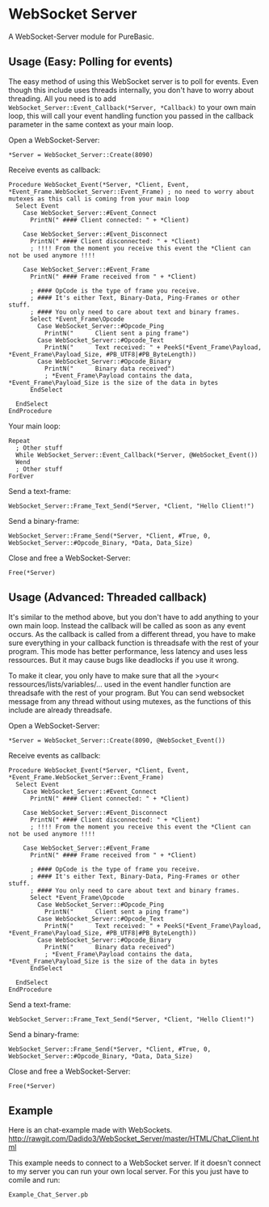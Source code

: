 # WebSocket Server
A WebSocket-Server module for PureBasic.


## Usage (Easy: Polling for events)
The easy method of using this WebSocket server is to poll for events.
Even though this include uses threads internally, you don't have to worry about threading.
All you need is to add `WebSocket_Server::Event_Callback(*Server, *Callback)` to your own main loop, this will call your event handling function you passed in the callback parameter in the same context as your main loop.

Open a WebSocket-Server:
```
*Server = WebSocket_Server::Create(8090)
```

Receive events as callback:
```
Procedure WebSocket_Event(*Server, *Client, Event, *Event_Frame.WebSocket_Server::Event_Frame) ; no need to worry about mutexes as this call is coming from your main loop
  Select Event
    Case WebSocket_Server::#Event_Connect
      PrintN(" #### Client connected: " + *Client)
      
    Case WebSocket_Server::#Event_Disconnect
      PrintN(" #### Client disconnected: " + *Client)
      ; !!!! From the moment you receive this event the *Client can not be used anymore !!!!
      
    Case WebSocket_Server::#Event_Frame
      PrintN(" #### Frame received from " + *Client)
      
      ; #### OpCode is the type of frame you receive.
      ; #### It's either Text, Binary-Data, Ping-Frames or other stuff.
      ; #### You only need to care about text and binary frames.
      Select *Event_Frame\Opcode
        Case WebSocket_Server::#Opcode_Ping
          PrintN("      Client sent a ping frame")
        Case WebSocket_Server::#Opcode_Text
          PrintN("      Text received: " + PeekS(*Event_Frame\Payload, *Event_Frame\Payload_Size, #PB_UTF8|#PB_ByteLength))
        Case WebSocket_Server::#Opcode_Binary
          PrintN("      Binary data received")
          ; *Event_Frame\Payload contains the data, *Event_Frame\Payload_Size is the size of the data in bytes
      EndSelect
      
  EndSelect
EndProcedure
```
Your main loop:
```
Repeat
  ; Other stuff
  While WebSocket_Server::Event_Callback(*Server, @WebSocket_Event())
  Wend
  ; Other stuff
ForEver
```

Send a text-frame:
```
WebSocket_Server::Frame_Text_Send(*Server, *Client, "Hello Client!")
```

Send a binary-frame:
```
WebSocket_Server::Frame_Send(*Server, *Client, #True, 0, WebSocket_Server::#Opcode_Binary, *Data, Data_Size)
```

Close and free a WebSocket-Server:
```
Free(*Server)
```


## Usage (Advanced: Threaded callback)
It's similar to the method above, but you don't have to add anything to your own main loop.
Instead the callback will be called as soon as any event occurs.
As the callback is called from a different thread, you have to make sure everything in your callback function is threadsafe with the rest of your program.
This mode has better performance, less latency and uses less ressources.
But it may cause bugs like deadlocks if you use it wrong.

To make it clear, you only have to make sure that all the >your< ressources/lists/variables/... used in the event handler function are threadsafe with the rest of your program.
But You can send websocket message from any thread without using mutexes, as the functions of this include are already threadsafe.

Open a WebSocket-Server:
```
*Server = WebSocket_Server::Create(8090, @WebSocket_Event())
```

Receive events as callback:
```
Procedure WebSocket_Event(*Server, *Client, Event, *Event_Frame.WebSocket_Server::Event_Frame)
  Select Event
    Case WebSocket_Server::#Event_Connect
      PrintN(" #### Client connected: " + *Client)
      
    Case WebSocket_Server::#Event_Disconnect
      PrintN(" #### Client disconnected: " + *Client)
      ; !!!! From the moment you receive this event the *Client can not be used anymore !!!!
      
    Case WebSocket_Server::#Event_Frame
      PrintN(" #### Frame received from " + *Client)
      
      ; #### OpCode is the type of frame you receive.
      ; #### It's either Text, Binary-Data, Ping-Frames or other stuff.
      ; #### You only need to care about text and binary frames.
      Select *Event_Frame\Opcode
        Case WebSocket_Server::#Opcode_Ping
          PrintN("      Client sent a ping frame")
        Case WebSocket_Server::#Opcode_Text
          PrintN("      Text received: " + PeekS(*Event_Frame\Payload, *Event_Frame\Payload_Size, #PB_UTF8|#PB_ByteLength))
        Case WebSocket_Server::#Opcode_Binary
          PrintN("      Binary data received")
          ; *Event_Frame\Payload contains the data, *Event_Frame\Payload_Size is the size of the data in bytes
      EndSelect
      
  EndSelect
EndProcedure
```

Send a text-frame:
```
WebSocket_Server::Frame_Text_Send(*Server, *Client, "Hello Client!")
```

Send a binary-frame:
```
WebSocket_Server::Frame_Send(*Server, *Client, #True, 0, WebSocket_Server::#Opcode_Binary, *Data, Data_Size)
```

Close and free a WebSocket-Server:
```
Free(*Server)
```


## Example
Here is an chat-example made with WebSockets.
http://rawgit.com/Dadido3/WebSocket_Server/master/HTML/Chat_Client.html

This example needs to connect to a WebSocket server.
If it doesn't connect to my server you can run your own local server.
For this you just have to comile and run:
```
Example_Chat_Server.pb
```
